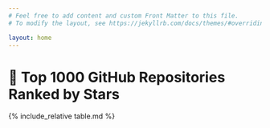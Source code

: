 ```yaml
---
# Feel free to add content and custom Front Matter to this file.
# To modify the layout, see https://jekyllrb.com/docs/themes/#overriding-theme-defaults

layout: home
---
```

# 🌟 Top 1000 GitHub Repositories Ranked by Stars

{% include_relative table.md %}
